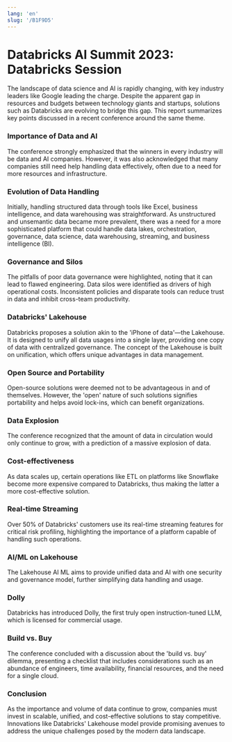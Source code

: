 ```yaml
---
lang: 'en'
slug: '/B1F9D5'
---
```


# Databricks AI Summit 2023: Databricks Session

The landscape of data science and AI is rapidly changing, with key industry leaders like Google leading the charge. Despite the apparent gap in resources and budgets between technology giants and startups, solutions such as Databricks are evolving to bridge this gap. This report summarizes key points discussed in a recent conference around the same theme.

### Importance of Data and AI

The conference strongly emphasized that the winners in every industry will be data and AI companies. However, it was also acknowledged that many companies still need help handling data effectively, often due to a need for more resources and infrastructure.

### Evolution of Data Handling

Initially, handling structured data through tools like Excel, business intelligence, and data warehousing was straightforward. As unstructured and unsemantic data became more prevalent, there was a need for a more sophisticated platform that could handle data lakes, orchestration, governance, data science, data warehousing, streaming, and business intelligence (BI).

### Governance and Silos

The pitfalls of poor data governance were highlighted, noting that it can lead to flawed engineering. Data silos were identified as drivers of high operational costs. Inconsistent policies and disparate tools can reduce trust in data and inhibit cross-team productivity.

### Databricks' Lakehouse

Databricks proposes a solution akin to the 'iPhone of data'—the Lakehouse. It is designed to unify all data usages into a single layer, providing one copy of data with centralized governance. The concept of the Lakehouse is built on unification, which offers unique advantages in data management.

### Open Source and Portability

Open-source solutions were deemed not to be advantageous in and of themselves. However, the 'open' nature of such solutions signifies portability and helps avoid lock-ins, which can benefit organizations.

### Data Explosion

The conference recognized that the amount of data in circulation would only continue to grow, with a prediction of a massive explosion of data.

### Cost-effectiveness

As data scales up, certain operations like ETL on platforms like Snowflake become more expensive compared to Databricks, thus making the latter a more cost-effective solution.

### Real-time Streaming

Over 50% of Databricks' customers use its real-time streaming features for critical risk profiling, highlighting the importance of a platform capable of handling such operations.

### AI/ML on Lakehouse

The Lakehouse AI ML aims to provide unified data and AI with one security and governance model, further simplifying data handling and usage.

### Dolly

Databricks has introduced Dolly, the first truly open instruction-tuned LLM, which is licensed for commercial usage.

### Build vs. Buy

The conference concluded with a discussion about the 'build vs. buy' dilemma, presenting a checklist that includes considerations such as an abundance of engineers, time availability, financial resources, and the need for a single cloud.

### Conclusion

As the importance and volume of data continue to grow, companies must invest in scalable, unified, and cost-effective solutions to stay competitive. Innovations like Databricks' Lakehouse model provide promising avenues to address the unique challenges posed by the modern data landscape.
